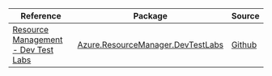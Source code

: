 | Reference | Package | Source |
|---|---|---|
|[Resource Management - Dev Test Labs](resourcemanager.devtestlabs-readme.md)|[Azure.ResourceManager.DevTestLabs](https://www.nuget.org/packages/Azure.ResourceManager.DevTestLabs)|[Github](https://github.com/Azure/azure-sdk-for-net/blob/main/sdk/devtestlabs/Azure.ResourceManager.DevTestLabs)|
